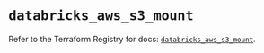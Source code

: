 # `databricks_aws_s3_mount`

Refer to the Terraform Registry for docs: [`databricks_aws_s3_mount`](https://registry.terraform.io/providers/databricks/databricks/1.58.0/docs/resources/aws_s3_mount).
